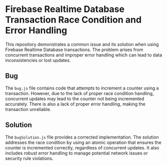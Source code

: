 # Firebase Realtime Database Transaction Race Condition and Error Handling

This repository demonstrates a common issue and its solution when using Firebase Realtime Database transactions.  The problem arises from concurrent transactions and improper error handling which can lead to data inconsistencies or lost updates. 

## Bug
The `bug.js` file contains code that attempts to increment a counter using a transaction.  However, due to the lack of proper race condition handling, concurrent updates may lead to the counter not being incremented accurately.  There is also a lack of proper error handling, making the transaction unreliable.

## Solution
The `bugSolution.js` file provides a corrected implementation. The solution addresses the race condition by using an atomic operation that ensures the counter is incremented correctly, regardless of concurrent updates.   It also includes robust error handling to manage potential network issues or security rule violations.